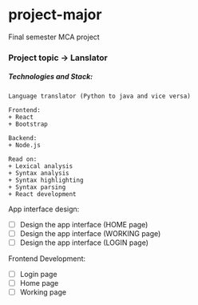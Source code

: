 # project-major
 Final semester MCA project

### Project topic -> Lanslator 

##### Technologies and Stack:
```
Language translator (Python to java and vice versa)

Frontend:
+ React
+ Bootstrap

Backend:
+ Node.js

Read on:
+ Lexical analysis
+ Syntax analysis
+ Syntax highlighting
+ Syntax parsing
+ React development
```
App interface design:
- [ ] Design the app interface (HOME page)
- [ ] Design the app interface (WORKING page)
- [ ] Design the app interface (LOGIN page)

Frontend Development:
- [ ] Login page
- [ ] Home page
- [ ] Working page
